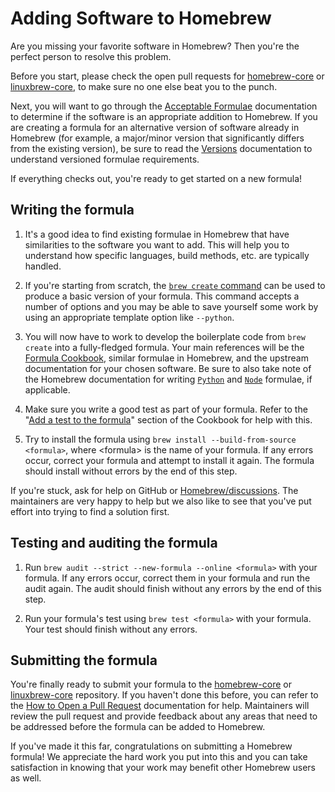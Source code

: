 # Adding Software to Homebrew

Are you missing your favorite software in Homebrew? Then you're the perfect person to resolve this problem.

Before you start, please check the open pull requests for [homebrew-core](https://github.com/Homebrew/homebrew-core/pulls) or [linuxbrew-core](https://github.com/Homebrew/linuxbrew-core/pulls), to make sure no one else beat you to the punch.

Next, you will want to go through the [Acceptable Formulae](Acceptable-Formulae.md) documentation to determine if the software is an appropriate addition to Homebrew. If you are creating a formula for an alternative version of software already in Homebrew (for example, a major/minor version that significantly differs from the existing version), be sure to read the [Versions](Versions.md) documentation to understand versioned formulae requirements.

If everything checks out, you're ready to get started on a new formula!

## Writing the formula
1. It's a good idea to find existing formulae in Homebrew that have similarities to the software you want to add. This will help you to understand how specific languages, build methods, etc. are typically handled.

1. If you're starting from scratch, the [`brew create` command](Manpage.md#create-options-url) can be used to produce a basic version of your formula. This command accepts a number of options and you may be able to save yourself some work by using an appropriate template option like `--python`.

1. You will now have to work to develop the boilerplate code from `brew create` into a fully-fledged formula. Your main references will be the [Formula Cookbook](Formula-Cookbook.md), similar formulae in Homebrew, and the upstream documentation for your chosen software. Be sure to also take note of the Homebrew documentation for writing [`Python`](Python-for-Formula-Authors.md) and [`Node`](Node-for-Formula-Authors.md) formulae, if applicable.

1. Make sure you write a good test as part of your formula. Refer to the "[Add a test to the formula](Formula-Cookbook.md#add-a-test-to-the-formula)" section of the Cookbook for help with this.

1. Try to install the formula using `brew install --build-from-source <formula>`, where \<formula\> is the name of your formula. If any errors occur, correct your formula and attempt to install it again. The formula should install without errors by the end of this step.

If you're stuck, ask for help on GitHub or [Homebrew/discussions](https://github.com/homebrew/discussions/discussions). The maintainers are very happy to help but we also like to see that you've put effort into trying to find a solution first.

## Testing and auditing the formula

1. Run `brew audit --strict --new-formula --online <formula>` with your formula. If any errors occur, correct them in your formula and run the audit again. The audit should finish without any errors by the end of this step.

1. Run your formula's test using `brew test <formula>` with your formula. Your test should finish without any errors.

## Submitting the formula

You're finally ready to submit your formula to the [homebrew-core](https://github.com/Homebrew/homebrew-core/) or [linuxbrew-core](https://github.com/Homebrew/linuxbrew-core/) repository. If you haven't done this before, you can refer to the [How to Open a Pull Request](How-To-Open-a-Homebrew-Pull-Request.md) documentation for help. Maintainers will review the pull request and provide feedback about any areas that need to be addressed before the formula can be added to Homebrew.

If you've made it this far, congratulations on submitting a Homebrew formula! We appreciate the hard work you put into this and you can take satisfaction in knowing that your work may benefit other Homebrew users as well.
